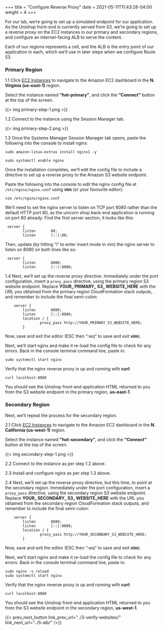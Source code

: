 +++
title = "Configure Reverse Proxy"
date =  2021-05-11T11:43:28-04:00
weight = 4
+++

For our lab, we’re going to set up a simulated endpoint for our application. As the Unishop front-end is currently served from S3, we’re going to set up a reverse proxy on the EC2 instances in our primary and secondary regions, and configure an internet-facing ALB to serve the content. 

Each of our regions represents a cell, and the ALB is the entry point of our application in each, which we’ll use in later steps when we configure Route 53.

### Primary Region

1.1 Click [EC2 Instances](https://us-east-1.console.aws.amazon.com/ec2/home?region=us-east-1#Instances:instanceState=running) to navigate to the Amazon EC2 dashboard in the **N. Virginia (us-east-1)** region.

Select the instance named **“hot-primary”**, and click the **“Connect”** button at the top of the screen.

{{< img primary-step-1.png >}}

1.2 Connect to the instance using the Session Manager tab.

{{< img primary-step-2.png >}}

1.3 Once the Systems Manager Session Manager tab opens, paste the following into the console to install nginx:

```
sudo amazon-linux-extras install nginx1 -y

sudo systemctl enable nginx
```

Once the installation completes, we’ll edit the config file to include a directive to set up a reverse proxy to the Amazon S3 website endpoint. 

Paste the following into the console to edit the nginx config file at ```/etc/nginx/nginx.conf``` using **vim** (or your favourite editor):

```
vim /etc/nginx/nginx.conf
```

We’ll need to set the nginx server to listen on TCP port 8080 rather than the default HTTP port 80, as the unicorn shop back-end application is running on port 80 already. Find the first server section, it looks like this:

```
 server {
        listen       80;
        listen       [::]:80;
```

Then, update (by hitting “i” to enter insert mode in vim) the nginx server to listen on 8080 on both lines like so:

```
 server {
        listen       8080;
        listen       [::]:8080;
```

1.4 Next, we’ll set up the reverse proxy directive. Immediately under the port configuration, insert a `proxy_pass` directive, using the primary region S3 website endpoint. Replace **YOUR_ PRIMARY_ S3_ WEBSITE_HERE** with the URL you obtained from the primary region CloudFormation stack outputs, and remember to include the final semi-colon:

```
    server {
        listen       8080;
        listen       [::]:8080;
        location / {
                proxy_pass http://YOUR_PRIMARY_S3_WEBSITE_HERE;
        }
```

Now, save and exit the editor (ESC then “:wq” to save and exit **vim**).

Next, we’ll start nginx and make it re-load the config file to check for any errors. Back in the console terminal command line, paste in:

```
sudo systemctl start nginx
```

Verify that the nginx reverse proxy is up and running with **curl**:

```
curl localhost:8080
```

You should see the Unishop front-end application HTML returned to you from the S3 website endpoint in the primary region, **us-east-1**. 

### Secondary Region

Next, we’ll repeat the process for the secondary region.

2.1 Click [EC2 Instances](https://us-west-1.console.aws.amazon.com/ec2/home?region=us-west-1#Instances:instanceState=running) to navigate to the Amazon EC2 dashboard in the **N. California (us-west-1)** region.

Select the instance named **"hot-secondary”**, and click the **“Connect”** button at the top of the screen.

{{< img secondary-step-1.png >}}

2.2 Connect to the instance as per step 1.2 above.

2.3 Install and configure nginx as per step 1.3 above.

2.4 Next, we’ll set up the reverse proxy directive, but this time, to point at the secondary region. Immediately under the port configuration, insert a `proxy_pass` directive, using the secondary region S3 website endpoint. Replace **YOUR_ SECONDARY_ S3_ WEBSITE_HERE** with the URL you obtained from the secondary region CloudFormation stack outputs, and remember to include the final semi-colon:

```
    server {
        listen       8080;
        listen       [::]:8080;
        location / {
                proxy_pass http://YOUR_SECONDARY_S3_WEBSITE_HERE;
        }
```

Now, save and exit the editor (ESC then “:wq” to save and exit **vim**).

Next, we’ll start nginx and make it re-load the config file to check for any errors. Back in the console terminal command line, paste in:

```
sudo nginx -s reload
sudo systemctl start nginx
```

Verify that the nginx reverse proxy is up and running with **curl**:

```
curl localhost:8080
```

You should see the Unishop front-end application HTML returned to you from the S3 website endpoint in the secondary region, **us-west-1**. 




{{< prev_next_button link_prev_url="../3-verify-websites/" link_next_url="../5-alb/" />}}


